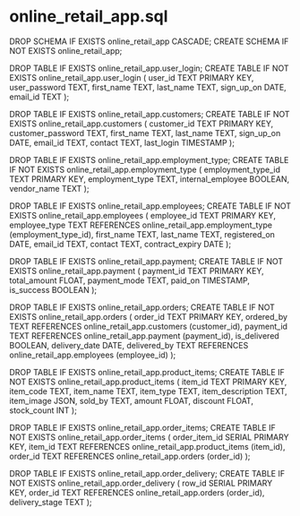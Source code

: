 # online_retail_app.sql
DROP SCHEMA IF EXISTS online_retail_app CASCADE;
CREATE SCHEMA IF NOT EXISTS online_retail_app;

DROP TABLE IF EXISTS online_retail_app.user_login;
CREATE TABLE IF NOT EXISTS online_retail_app.user_login (
	user_id TEXT PRIMARY KEY,
    user_password TEXT,
    first_name TEXT,
	last_name TEXT,
	sign_up_on DATE,
	email_id TEXT
);

DROP TABLE IF EXISTS online_retail_app.customers;
CREATE TABLE IF NOT EXISTS online_retail_app.customers (
	customer_id TEXT PRIMARY KEY,
    customer_password TEXT,
    first_name TEXT,
	last_name TEXT,
	sign_up_on DATE,
	email_id TEXT,
	contact TEXT,
	last_login TIMESTAMP
);

DROP TABLE IF EXISTS online_retail_app.employment_type;
CREATE TABLE IF NOT EXISTS online_retail_app.employment_type (
	employment_type_id TEXT PRIMARY KEY,
    employment_type TEXT,
	internal_employee BOOLEAN,
    vendor_name TEXT
);

DROP TABLE IF EXISTS online_retail_app.employees;
CREATE TABLE IF NOT EXISTS online_retail_app.employees (
	employee_id TEXT PRIMARY KEY,
    employee_type TEXT REFERENCES online_retail_app.employment_type (employment_type_id),
    first_name TEXT,
	last_name TEXT,
	registered_on DATE,
	email_id TEXT,
	contact TEXT,
	contract_expiry DATE
);

DROP TABLE IF EXISTS online_retail_app.payment;
CREATE TABLE IF NOT EXISTS online_retail_app.payment (
	payment_id TEXT PRIMARY KEY,
    total_amount FLOAT,
    payment_mode TEXT,
	paid_on TIMESTAMP,
	is_success BOOLEAN
);

DROP TABLE IF EXISTS online_retail_app.orders;
CREATE TABLE IF NOT EXISTS online_retail_app.orders (
	order_id TEXT PRIMARY KEY,
    ordered_by TEXT REFERENCES online_retail_app.customers (customer_id),
	payment_id TEXT REFERENCES online_retail_app.payment (payment_id),
	is_delivered BOOLEAN,
	delivery_date DATE,
	delivered_by TEXT REFERENCES online_retail_app.employees (employee_id) 
);

DROP TABLE IF EXISTS online_retail_app.product_items;
CREATE TABLE IF NOT EXISTS online_retail_app.product_items (
	item_id TEXT PRIMARY KEY,
	item_code TEXT,
	item_name TEXT,
	item_type TEXT,
	item_description TEXT,
	item_image JSON,
	sold_by TEXT,
	amount FLOAT,
	discount FLOAT,
	stock_count INT 
);

DROP TABLE IF EXISTS online_retail_app.order_items;
CREATE TABLE IF NOT EXISTS online_retail_app.order_items (
	order_item_id SERIAL PRIMARY KEY,
	item_id TEXT REFERENCES online_retail_app.product_items (item_id),
	order_id TEXT REFERENCES online_retail_app.orders (order_id)
);

DROP TABLE IF EXISTS online_retail_app.order_delivery;
CREATE TABLE IF NOT EXISTS online_retail_app.order_delivery (
	row_id SERIAL PRIMARY KEY,
	order_id TEXT REFERENCES online_retail_app.orders (order_id),
	delivery_stage TEXT
);
